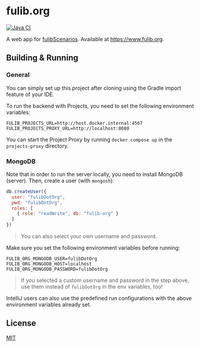 # fulib.org

[![Java CI](https://github.com/fujaba/fulib.org/workflows/Java%20CI/badge.svg)](https://github.com/fujaba/fulib.org/actions)

A web app for [fulibScenarios](https://github.com/fujaba/fulibScenarios).
Available at https://www.fulib.org.

## Building & Running

### General

You can simply set up this project after cloning using the Gradle import feature of your IDE.

To run the backend with Projects, you need to set the following environment variables:

```
FULIB_PROJECTS_URL=http://host.docker.internal:4567
FULIB_PROJECTS_PROXY_URL=http://localhost:8080
```

You can start the Project Proxy by running `docker compose up` in the `projects-proxy` directory.

### MongoDB

Note that in order to run the server locally, you need to install MongoDB (server).
Then, create a user (with `mongosh`):

```js
db.createUser({
  user: "fulibDotOrg",
  pwd: "fulibDotOrg",
  roles: [
    { role: "readWrite", db: "fulib-org" }
  ]
})
```

> You can also select your own username and password.

Make sure you set the following environment variables before running:

```properties
FULIB_ORG_MONGODB_USER=fulibDotOrg
FULIB_ORG_MONGODB_HOST=localhost
FULIB_ORG_MONGODB_PASSWORD=fulibDotOrg
```

> If you selected a custom username and password in the step above,
> use them instead of `fulibDotOrg` in the env variables, too!

IntelliJ users can also use the predefined run configurations with the above environment variables already set.

## License

[MIT](LICENSE.md)
